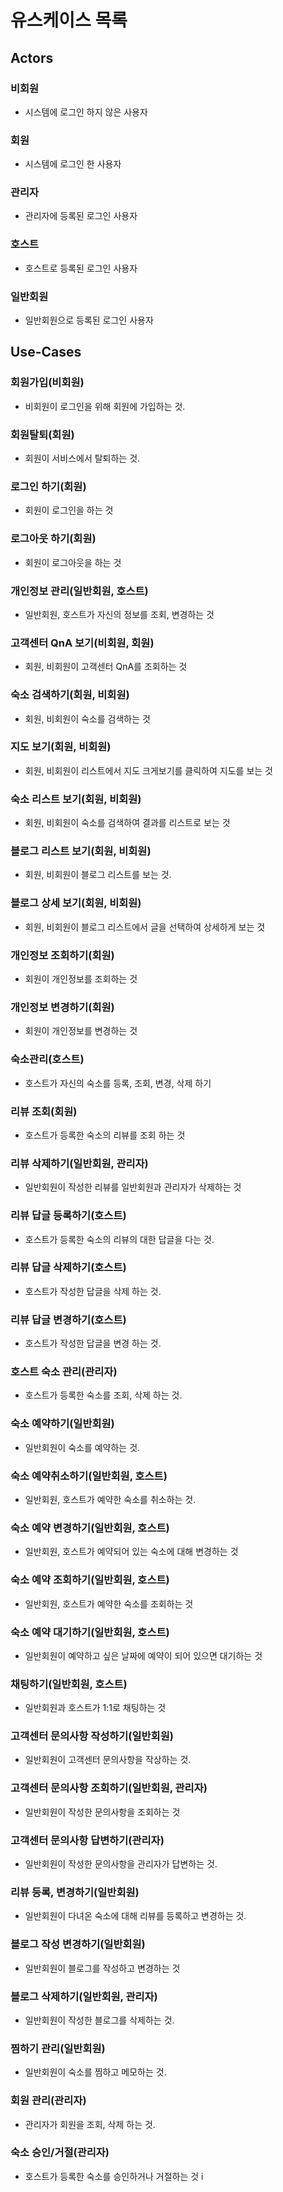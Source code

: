 # 유스케이스 목록

## Actors

### 비회원
- 시스템에 로그인 하지 않은 사용자

### 회원
- 시스템에 로그인 한 사용자

### 관리자
- 관리자에 등록된 로그인 사용자

### 호스트
- 호스트로 등록된 로그인 사용자

### 일반회원
- 일반회원으로 등록된 로그인 사용자

## Use-Cases

### 회원가입(비회원)
- 비회원이 로그인을 위해 회원에 가입하는 것.

### 회원탈퇴(회원)
- 회원이 서비스에서 탈퇴하는 것.

### 로그인 하기(회원)
- 회원이 로그인을 하는 것

### 로그아웃 하기(회원)
- 회원이 로그아웃을 하는 것

### 개인정보 관리(일반회원, 호스트)
- 일반회원, 호스트가 자신의 정보를 조회, 변경하는 것

### 고객센터 QnA 보기(비회원, 회원)
- 회원, 비회원이 고객센터 QnA를 조회하는 것

### 숙소 검색하기(회원, 비회원)
- 회원, 비회원이 숙소를 검색하는 것

### 지도 보기(회원, 비회원)
- 회원, 비회원이 리스트에서 지도 크게보기를 클릭하여 지도를 보는 것

### 숙소 리스트 보기(회원, 비회원)
- 회원, 비회원이 숙소를 검색하여 결과를 리스트로 보는 것

### 블로그 리스트 보기(회원, 비회원)
- 회원, 비회원이 블로그 리스트를 보는 것.

### 블로그 상세 보기(회원, 비회원)
- 회원, 비회원이 블로그 리스트에서 글을 선택하여 상세하게 보는 것

### 개인정보 조회하기(회원)
- 회원이 개인정보를 조회하는 것

### 개인정보 변경하기(회원)
- 회원이 개인정보를 변경하는 것

### 숙소관리(호스트)
- 호스트가 자신의 숙소를 등록, 조회, 변경, 삭제 하기

### 리뷰 조회(회원)
- 호스트가 등록한 숙소의 리뷰를 조회 하는 것

### 리뷰 삭제하기(일반회원, 관리자)
- 일반회원이 작성한 리뷰를 일반회원과 관리자가 삭제하는 것

### 리뷰 답글 등록하기(호스트)
- 호스트가 등록한 숙소의 리뷰의 대한 답글을 다는 것.

### 리뷰 답글 삭제하기(호스트)
- 호스트가 작성한 답글을 삭제 하는 것.

### 리뷰 답글 변경하기(호스트)
- 호스트가 작성한 답글을 변경 하는 것.

### 호스트 숙소 관리(관리자)
- 호스트가 등록한 숙소를 조회, 삭제 하는 것.

### 숙소 예약하기(일반회원)
- 일반회원이 숙소를 예약하는 것.

### 숙소 예약취소하기(일반회원, 호스트)
- 일반회원, 호스트가 예약한 숙소를 취소하는 것.

### 숙소 예약 변경하기(일반회원, 호스트)
- 일반회원, 호스트가 예약되어 있는 숙소에 대해 변경하는 것

### 숙소 예약 조회하기(일반회원, 호스트)
- 일반회원, 호스트가 예약한 숙소를 조회하는 것

### 숙소 예약 대기하기(일반회원, 호스트)
- 일반회원이 예약하고 싶은 날짜에 예약이 되어 있으면 대기하는 것

### 채팅하기(일반회원, 호스트)
- 일반회원과 호스트가 1:1로 채팅하는 것

### 고객센터 문의사항 작성하기(일반회원)
- 일반회원이 고객센터 문의사항을 작상하는 것.

### 고객센터 문의사항 조회하기(일반회원, 관리자)
- 일반회원이 작성한 문의사항을 조회하는 것

### 고객센터 문의사항 답변하기(관리자)
- 일반회원이 작성한 문의사항을 관리자가 답변하는 것.

### 리뷰 등록, 변경하기(일반회원)
- 일반회원이 다녀온 숙소에 대해 리뷰를 등록하고 변경하는 것.

### 블로그 작성 변경하기(일반회원)
- 일반회원이 블로그를 작성하고 변경하는 것

### 블로그 삭제하기(일반회원, 관리자)
- 일반회원이 작성한 블로그를 삭제하는 것.

### 찜하기 관리(일반회원)
- 일반회원이 숙소를 찜하고 메모하는 것.

### 회원 관리(관리자)
- 관리자가 회원을 조회, 삭제 하는 것.

### 숙소 승인/거절(관리자)
- 호스트가 등록한 숙소를 승인하거나 거절하는 것
i